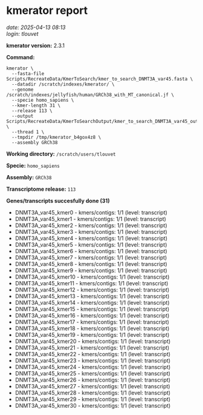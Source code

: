 # kmerator report
*date: 2025-04-13 08:13*  
*login: tlouvet*

**kmerator version:** 2.3.1

**Command:**

```
kmerator \
  --fasta-file Scripts/RecreateData/KmerToSearch/kmer_to_search_DNMT3A_var45.fasta \
  --datadir /scratch/indexes/kmerator/ \
  --genome /scratch/indexes/jellyfish/human/GRCh38_with_MT_canonical.jf \
  --specie homo_sapiens \
  --kmer-length 31 \
  --release 113 \
  --output Scripts/RecreateData/KmerToSearchOutput/kmer_to_search_DNMT3A_var45_output \
  --thread 1 \
  --tmpdir /tmp/kmerator_b4gox4z8 \
  --assembly GRCh38
```

**Working directory:** `/scratch/users/tlouvet`

**Specie:** `homo_sapiens`

**Assembly:** `GRCh38`

**Transcriptome release:** `113`

**Genes/transcripts succesfully done (31)**

- DNMT3A_var45_kmer0 - kmers/contigs: 1/1 (level: transcript)
- DNMT3A_var45_kmer1 - kmers/contigs: 1/1 (level: transcript)
- DNMT3A_var45_kmer2 - kmers/contigs: 1/1 (level: transcript)
- DNMT3A_var45_kmer3 - kmers/contigs: 1/1 (level: transcript)
- DNMT3A_var45_kmer4 - kmers/contigs: 1/1 (level: transcript)
- DNMT3A_var45_kmer5 - kmers/contigs: 1/1 (level: transcript)
- DNMT3A_var45_kmer6 - kmers/contigs: 1/1 (level: transcript)
- DNMT3A_var45_kmer7 - kmers/contigs: 1/1 (level: transcript)
- DNMT3A_var45_kmer8 - kmers/contigs: 1/1 (level: transcript)
- DNMT3A_var45_kmer9 - kmers/contigs: 1/1 (level: transcript)
- DNMT3A_var45_kmer10 - kmers/contigs: 1/1 (level: transcript)
- DNMT3A_var45_kmer11 - kmers/contigs: 1/1 (level: transcript)
- DNMT3A_var45_kmer12 - kmers/contigs: 1/1 (level: transcript)
- DNMT3A_var45_kmer13 - kmers/contigs: 1/1 (level: transcript)
- DNMT3A_var45_kmer14 - kmers/contigs: 1/1 (level: transcript)
- DNMT3A_var45_kmer15 - kmers/contigs: 1/1 (level: transcript)
- DNMT3A_var45_kmer16 - kmers/contigs: 1/1 (level: transcript)
- DNMT3A_var45_kmer17 - kmers/contigs: 1/1 (level: transcript)
- DNMT3A_var45_kmer18 - kmers/contigs: 1/1 (level: transcript)
- DNMT3A_var45_kmer19 - kmers/contigs: 1/1 (level: transcript)
- DNMT3A_var45_kmer20 - kmers/contigs: 1/1 (level: transcript)
- DNMT3A_var45_kmer21 - kmers/contigs: 1/1 (level: transcript)
- DNMT3A_var45_kmer22 - kmers/contigs: 1/1 (level: transcript)
- DNMT3A_var45_kmer23 - kmers/contigs: 1/1 (level: transcript)
- DNMT3A_var45_kmer24 - kmers/contigs: 1/1 (level: transcript)
- DNMT3A_var45_kmer25 - kmers/contigs: 1/1 (level: transcript)
- DNMT3A_var45_kmer26 - kmers/contigs: 1/1 (level: transcript)
- DNMT3A_var45_kmer27 - kmers/contigs: 1/1 (level: transcript)
- DNMT3A_var45_kmer28 - kmers/contigs: 1/1 (level: transcript)
- DNMT3A_var45_kmer29 - kmers/contigs: 1/1 (level: transcript)
- DNMT3A_var45_kmer30 - kmers/contigs: 1/1 (level: transcript)
